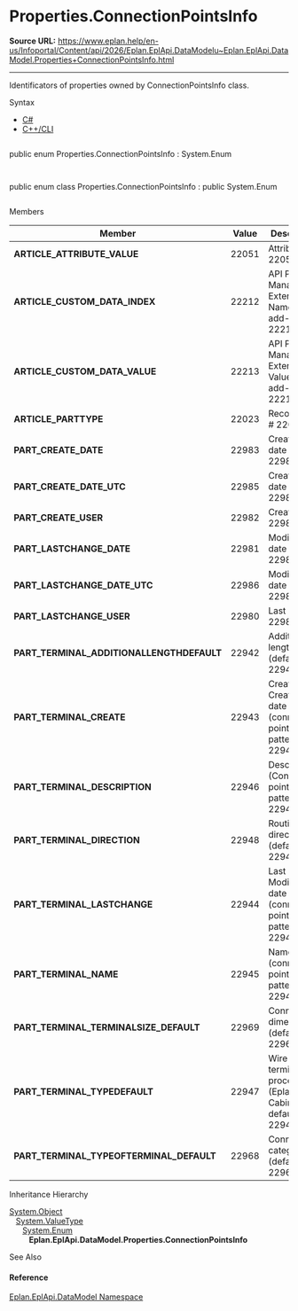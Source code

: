 # Properties.ConnectionPointsInfo

**Source URL:** https://www.eplan.help/en-us/Infoportal/Content/api/2026/Eplan.EplApi.DataModelu~Eplan.EplApi.DataModel.Properties+ConnectionPointsInfo.html

---

Identificators of properties owned by ConnectionPointsInfo class.

Syntax

- [C#](#i-syntax-CS)
- [C++/CLI](#i-syntax-CPP2005)

```
```
public enum Properties.ConnectionPointsInfo : System.Enum
```
```

```
```
public enum class Properties.ConnectionPointsInfo : public System.Enum
```
```

Members

| Member | Value | Description |
| --- | --- | --- |
| **ARTICLE\_ATTRIBUTE\_VALUE** | 22051 | Attributes # 22051. |
| **ARTICLE\_CUSTOM\_DATA\_INDEX** | 22212 | API Parts Management Extension: Name of add-in # 22212. |
| **ARTICLE\_CUSTOM\_DATA\_VALUE** | 22213 | API Parts Management Extension: Value from add-in # 22213. |
| **ARTICLE\_PARTTYPE** | 22023 | Record type # 22023. |
| **PART\_CREATE\_DATE** | 22983 | Creation date # 22983. |
| **PART\_CREATE\_DATE\_UTC** | 22985 | Creation date (UTC) # 22985. |
| **PART\_CREATE\_USER** | 22982 | Creator # 22982. |
| **PART\_LASTCHANGE\_DATE** | 22981 | Modification date # 22981. |
| **PART\_LASTCHANGE\_DATE\_UTC** | 22986 | Modification date (UTC) # 22986. |
| **PART\_LASTCHANGE\_USER** | 22980 | Last editor # 22980. |
| **PART\_TERMINAL\_ADDITIONALLENGTHDEFAULT** | 22942 | Additional length (default) # 22942. |
| **PART\_TERMINAL\_CREATE** | 22943 | Creator / Creation date (connection point pattern) # 22943. |
| **PART\_TERMINAL\_DESCRIPTION** | 22946 | Description (Connection point pattern) # 22946. |
| **PART\_TERMINAL\_DIRECTION** | 22948 | Routing direction (default) # 22948. |
| **PART\_TERMINAL\_LASTCHANGE** | 22944 | Last editor / Modification date (connection point pattern) # 22944. |
| **PART\_TERMINAL\_NAME** | 22945 | Name (connection point pattern) # 22945. |
| **PART\_TERMINAL\_TERMINALSIZE\_DEFAULT** | 22969 | Connection dimension (default) # 22969. |
| **PART\_TERMINAL\_TYPEDEFAULT** | 22947 | Wire termination processing (Eplan Cabinet, default) # 22947. |
| **PART\_TERMINAL\_TYPEOFTERMINAL\_DEFAULT** | 22968 | Connection category (default) # 22968. |

Inheritance Hierarchy

[System.Object](#)  
   [System.ValueType](#)  
      [System.Enum](#)  
         **Eplan.EplApi.DataModel.Properties.ConnectionPointsInfo**

See Also

#### Reference

[Eplan.EplApi.DataModel Namespace](Eplan.EplApi.DataModelu~Eplan.EplApi.DataModel_namespace.html)